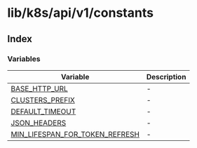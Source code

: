 # lib/k8s/api/v1/constants

## Index

### Variables

| Variable | Description |
| ------ | ------ |
| [BASE\_HTTP\_URL](variables/BASE_HTTP_URL.md) | - |
| [CLUSTERS\_PREFIX](variables/CLUSTERS_PREFIX.md) | - |
| [DEFAULT\_TIMEOUT](variables/DEFAULT_TIMEOUT.md) | - |
| [JSON\_HEADERS](variables/JSON_HEADERS.md) | - |
| [MIN\_LIFESPAN\_FOR\_TOKEN\_REFRESH](variables/MIN_LIFESPAN_FOR_TOKEN_REFRESH.md) | - |
